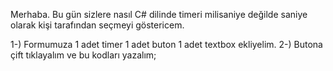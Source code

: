 Merhaba.
Bu gün sizlere nasıl C# dilinde timeri milisaniye değilde saniye olarak kişi tarafından seçmeyi göstericem.



1-) Formumuza 1 adet timer 1 adet buton 1 adet textbox ekliyelim.
2-) Butona çift tıklayalım ve bu kodları yazalım;




